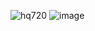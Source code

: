 ![hq720](https://github.com/user-attachments/assets/3eca077f-6657-4773-8e3d-4c7472abb88b)
![image](https://github.com/user-attachments/assets/b488bf48-7097-4e1e-9961-3908bfae305e)
